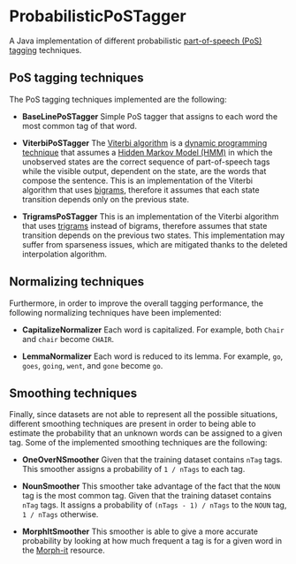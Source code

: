 # ProbabilisticPoSTagger
A Java implementation of different probabilistic [part-of-speech (PoS) tagging](https://en.wikipedia.org/wiki/Part-of-speech_tagging) techniques.

## PoS tagging techniques
The PoS tagging techniques implemented are the following:

* **BaseLinePoSTagger**
Simple PoS tagger that assigns to each word the most common tag of that word.

* **ViterbiPoSTagger**
The [Viterbi algorithm](https://en.wikipedia.org/wiki/Viterbi_algorithm) is a [dynamic programming technique](https://en.wikipedia.org/wiki/Dynamic_programming) that assumes a [Hidden Markov Model (HMM)](https://en.wikipedia.org/wiki/Hidden_Markov_model) in which the unobserved states are the correct sequence of part-of-speech tags while the visible output, dependent on the state, are the words that compose the sentence. This is an implementation of the Viterbi algorithm that uses [bigrams](https://en.wikipedia.org/wiki/Bigram), therefore it assumes that each state transition depends only on the previous state.

* **TrigramsPoSTagger**
This is an implementation of the Viterbi algorithm that uses [trigrams](https://en.wikipedia.org/wiki/Trigram) instead of bigrams, therefore assumes that state transition depends on the previous two states. This implementation may suffer from sparseness issues, which are mitigated thanks to the deleted interpolation algorithm.

## Normalizing techniques
Furthermore, in order to improve the overall tagging performance, the following normalizing techniques have been implemented:

* **CapitalizeNormalizer**
Each word is capitalized. For example, both `Chair` and `chair` become `CHAIR`.

* **LemmaNormalizer**
Each word is reduced to its lemma. For example, `go`, `goes`, `going`, `went`, and `gone` become `go`.

## Smoothing techniques
Finally, since datasets are not able to represent all the possible situations, different smoothing techniques are present in order to being able to estimate the probability that an unknown words can be assigned to a given tag. Some of the implemented smoothing techniques are the following:

* **OneOverNSmoother**
Given that the training dataset contains `nTag` tags. This smoother assigns a probability of `1 / nTags` to each tag.

* **NounSmoother**
This smoother take advantage of the fact that the `NOUN` tag is the most common tag. Given that the training dataset contains `nTag` tags. It assigns a probability of `(nTags - 1) / nTags` to the `NOUN` tag, `1 / nTags` otherwise.

* **MorphItSmoother**
This smoother is able to give a more accurate probability by looking at how much frequent a tag is for a given word in the [Morph-it](http://sslmitdev-online.sslmit.unibo.it/linguistics/morph-it.php) resource.

